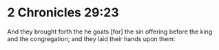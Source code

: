 # 2 Chronicles 29:23

And they brought forth the he goats [for] the sin offering before the king and the congregation; and they laid their hands upon them: